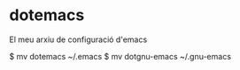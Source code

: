 dotemacs
========

El meu arxiu de configuració d'emacs

$ mv dotemacs ~/.emacs 
$ mv dotgnu-emacs ~/.gnu-emacs


